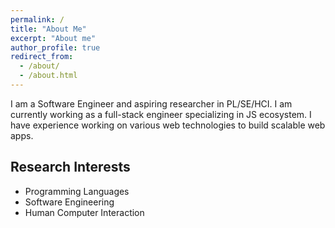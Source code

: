 ```yaml
---
permalink: /
title: "About Me"
excerpt: "About me"
author_profile: true
redirect_from: 
  - /about/
  - /about.html
---
```


I am a Software Engineer and aspiring researcher in PL/SE/HCI. 
I am currently working as a full-stack engineer specializing in JS ecosystem.
I have experience working on various web technologies to build scalable web apps. 

## Research Interests
- Programming Languages
- Software Engineering
- Human Computer Interaction
